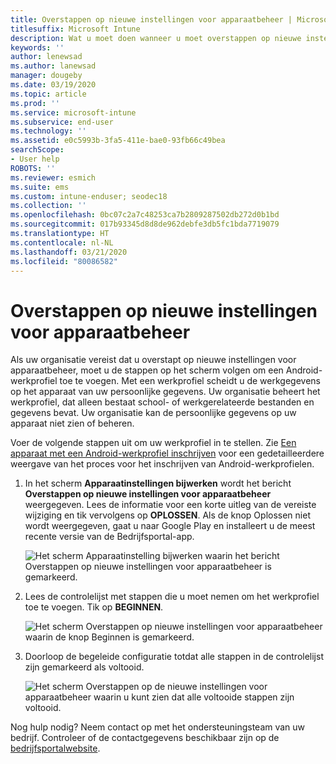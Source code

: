 ```yaml
---
title: Overstappen op nieuwe instellingen voor apparaatbeheer | Microsoft Docs
titlesuffix: Microsoft Intune
description: Wat u moet doen wanneer u moet overstappen op nieuwe instellingen voor apparaatbeheer.
keywords: ''
author: lenewsad
ms.author: lanewsad
manager: dougeby
ms.date: 03/19/2020
ms.topic: article
ms.prod: ''
ms.service: microsoft-intune
ms.subservice: end-user
ms.technology: ''
ms.assetid: e0c5993b-3fa5-411e-bae0-93fb66c49bea
searchScope:
- User help
ROBOTS: ''
ms.reviewer: esmich
ms.suite: ems
ms.custom: intune-enduser; seodec18
ms.collection: ''
ms.openlocfilehash: 0bc07c2a7c48253ca7b2809287502db272d0b1bd
ms.sourcegitcommit: 017b93345d8d8de962debfe3db5fc1bda7719079
ms.translationtype: HT
ms.contentlocale: nl-NL
ms.lasthandoff: 03/21/2020
ms.locfileid: "80086582"
---
```

# <a name="move-to-new-device-management-setup"></a>Overstappen op nieuwe instellingen voor apparaatbeheer  

Als uw organisatie vereist dat u overstapt op nieuwe instellingen voor apparaatbeheer, moet u de stappen op het scherm volgen om een Android-werkprofiel toe te voegen. Met een werkprofiel scheidt u de werkgegevens op het apparaat van uw persoonlijke gegevens. Uw organisatie beheert het werkprofiel, dat alleen bestaat school- of werkgerelateerde bestanden en gegevens bevat. Uw organisatie kan de persoonlijke gegevens op uw apparaat niet zien of beheren. 

Voer de volgende stappen uit om uw werkprofiel in te stellen. Zie [Een apparaat met een Android-werkprofiel inschrijven](./enroll-device-android-work-profile.md) voor een gedetailleerdere weergave van het proces voor het inschrijven van Android-werkprofielen.  

 1. In het scherm **Apparaatinstellingen bijwerken** wordt het bericht **Overstappen op nieuwe instellingen voor apparaatbeheer** weergegeven. Lees de informatie voor een korte uitleg van de vereiste wijziging en tik vervolgens op **OPLOSSEN**. Als de knop Oplossen niet wordt weergegeven, gaat u naar Google Play en installeert u de meest recente versie van de Bedrijfsportal-app.  

    ![Het scherm **Apparaatinstelling bijwerken** waarin het bericht Overstappen op nieuwe instellingen voor apparaatbeheer is gemarkeerd.](./media/intune-company-portal-update-settings.png)  

2. Lees de controlelijst met stappen die u moet nemen om het werkprofiel toe te voegen. Tik op **BEGINNEN**. 

    ![Het scherm **Overstappen op nieuwe instellingen voor apparaatbeheer** waarin de knop Beginnen is gemarkeerd.](./media/company-portal-unfinished-checklist-2003.png)  

3. Doorloop de begeleide configuratie totdat alle stappen in de controlelijst zijn gemarkeerd als voltooid.  

    ![Het scherm **Overstappen op de nieuwe instellingen voor apparaatbeheer** waarin u kunt zien dat alle voltooide stappen zijn voltooid.](./media/company-portal-checklist-2003.png)  

Nog hulp nodig? Neem contact op met het ondersteuningsteam van uw bedrijf. Controleer of de contactgegevens beschikbaar zijn op de [bedrijfsportalwebsite](https://go.microsoft.com/fwlink/?linkid=2010980).  
